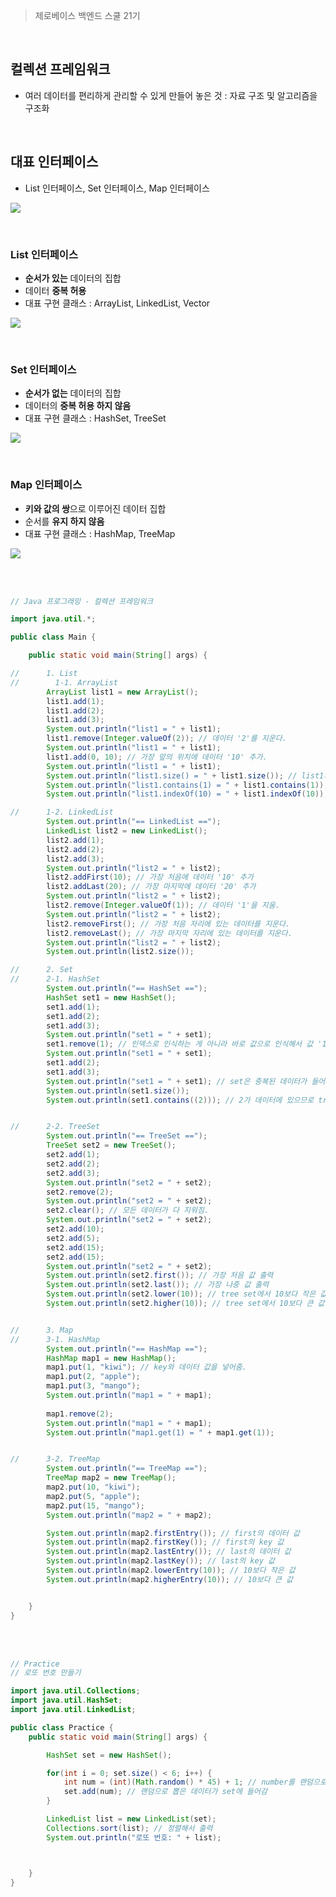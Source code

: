 > 제로베이스 백엔드 스쿨 21기

</br>

## 컬렉션 프레임워크
- 여러 데이터를 편리하게 관리할 수 있게 만들어 놓은 것
: 자료 구조 및 알고리즘을 구조화


</br>

## 대표 인터페이스
- List 인터페이스, Set 인터페이스, Map 인터페이스

![](https://velog.velcdn.com/images/yezanee/post/bf8eff67-48e5-455a-b783-5eb12de18923/image.png)

</br>

### List 인터페이스
- **순서가 있는** 데이터의 집합
- 데이터 **중복 허용**
- 대표 구현 클래스
: ArrayList, LinkedList, Vector

![](https://velog.velcdn.com/images/yezanee/post/f94f70bf-146b-4b30-9068-3ede333e4205/image.png)

</br>

### Set 인터페이스
- **순서가 없는** 데이터의 집합
- 데이터의 **중복 허용 하지 않음**
- 대표 구현 클래스
: HashSet, TreeSet

![](https://velog.velcdn.com/images/yezanee/post/17c893ef-f2c2-412b-9719-3dbe496ff82f/image.png)

</br>

### Map 인터페이스
- **키와 값의 쌍**으로 이루어진 데이터 집합
- 순서를 **유지 하지 않음**
- 대표 구현 클래스
: HashMap, TreeMap

![](https://velog.velcdn.com/images/yezanee/post/2ebf2ff1-6f9f-4b83-8498-1df2a4df36d6/image.png)

</br>
</br>

```java
// Java 프로그래밍 - 컬렉션 프레임워크

import java.util.*;

public class Main {

    public static void main(String[] args) {

//      1. List
//        1-1. ArrayList
        ArrayList list1 = new ArrayList();
        list1.add(1);
        list1.add(2);
        list1.add(3);
        System.out.println("list1 = " + list1);
        list1.remove(Integer.valueOf(2)); // 데이터 '2'를 지운다.
        System.out.println("list1 = " + list1);
        list1.add(0, 10); // 가장 앞의 위치에 데이터 '10' 추가.
        System.out.println("list1 = " + list1);
        System.out.println("list1.size() = " + list1.size()); // list1의 원소 3개, size = 3
        System.out.println("list1.contains(1) = " + list1.contains(1)); // list1에 1이 포함 되어있나?
        System.out.println("list1.indexOf(10) = " + list1.indexOf(10)); // '10'의 인덱스 위치가 어디인가?

//      1-2. LinkedList
        System.out.println("== LinkedList ==");
        LinkedList list2 = new LinkedList();
        list2.add(1);
        list2.add(2);
        list2.add(3);
        System.out.println("list2 = " + list2);
        list2.addFirst(10); // 가장 처음에 데이터 '10' 추가
        list2.addLast(20); // 가장 마지막에 데이터 '20' 추가
        System.out.println("list2 = " + list2);
        list2.remove(Integer.valueOf(1)); // 데이터 '1'을 지움.
        System.out.println("list2 = " + list2);
        list2.removeFirst(); // 가장 처음 자리에 있는 데이터를 지운다.
        list2.removeLast(); // 가장 마지막 자리에 있는 데이터를 지운다.
        System.out.println("list2 = " + list2);
        System.out.println(list2.size());

//      2. Set
//      2-1. HashSet
        System.out.println("== HashSet ==");
        HashSet set1 = new HashSet();
        set1.add(1);
        set1.add(2);
        set1.add(3);
        System.out.println("set1 = " + set1);
        set1.remove(1); // 인덱스로 인식하는 게 아니라 바로 값으로 인식해서 값 '1'이 지워잠.
        System.out.println("set1 = " + set1);
        set1.add(2);
        set1.add(3);
        System.out.println("set1 = " + set1); // set은 중복된 데이터가 들어갈 수 없으므로, 중복처리 해서 원래의 데이터만 그대로 출력
        System.out.println(set1.size());
        System.out.println(set1.contains((2))); // 2가 데이터에 있으므로 true 출력


//      2-2. TreeSet
        System.out.println("== TreeSet ==");
        TreeSet set2 = new TreeSet();
        set2.add(1);
        set2.add(2);
        set2.add(3);
        System.out.println("set2 = " + set2);
        set2.remove(2);
        System.out.println("set2 = " + set2);
        set2.clear(); // 모든 데이터가 다 지워짐.
        System.out.println("set2 = " + set2);
        set2.add(10);
        set2.add(5);
        set2.add(15);
        set2.add(15);
        System.out.println("set2 = " + set2);
        System.out.println(set2.first()); // 가장 처음 값 출력
        System.out.println(set2.last()); // 가장 나중 값 출력
        System.out.println(set2.lower(10)); // tree set에서 10보다 작은 값들을 출력
        System.out.println(set2.higher(10)); // tree set에서 10보다 큰 값들을 출력


//      3. Map
//      3-1. HashMap
        System.out.println("== HashMap ==");
        HashMap map1 = new HashMap();
        map1.put(1, "kiwi"); // key와 데이터 값을 넣어줌.
        map1.put(2, "apple");
        map1.put(3, "mango");
        System.out.println("map1 = " + map1);
        
        map1.remove(2);
        System.out.println("map1 = " + map1);
        System.out.println("map1.get(1) = " + map1.get(1));


//      3-2. TreeMap
        System.out.println("== TreeMap ==");
        TreeMap map2 = new TreeMap();
        map2.put(10, "kiwi");
        map2.put(5, "apple");
        map2.put(15, "mango");
        System.out.println("map2 = " + map2);

        System.out.println(map2.firstEntry()); // first의 데이터 값
        System.out.println(map2.firstKey()); // first의 key 값
        System.out.println(map2.lastEntry()); // last의 데이터 값
        System.out.println(map2.lastKey()); // last의 key 값
        System.out.println(map2.lowerEntry(10)); // 10보다 작은 값
        System.out.println(map2.higherEntry(10)); // 10보다 큰 값


    }
}
```

</br>
</br>

```java
// Practice
// 로또 번호 만들기

import java.util.Collections;
import java.util.HashSet;
import java.util.LinkedList;

public class Practice {
    public static void main(String[] args) {

        HashSet set = new HashSet();

        for(int i = 0; set.size() < 6; i++) {
            int num = (int)(Math.random() * 45) + 1; // number를 랜덤으로 하나 뽑는다.
            set.add(num); // 랜덤으로 뽑은 데이터가 set에 들어감
        }

        LinkedList list = new LinkedList(set);
        Collections.sort(list); // 정렬해서 출력
        System.out.println("로또 번호: " + list);



    }
}

```
